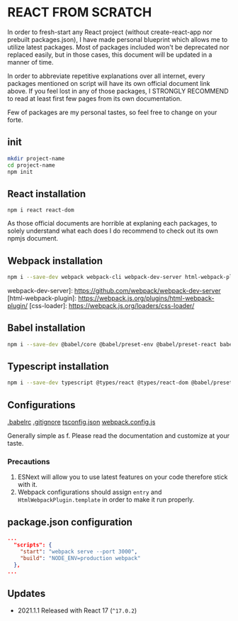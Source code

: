 # REACT FROM SCRATCH

In order to fresh-start any React project (without create-react-app nor prebuilt packages.json), I have made personal blueprint which allows me to utilize latest packages. Most of packages included won't be deprecated nor replaced easily, but in those cases, this document will be updated in a manner of time.

In order to abbreviate repetitive explanations over all internet, every packages mentioned on script will have its own official document link above. If you feel lost in any of those packages, I STRONGLY RECOMMEND to read at least first few pages from its own documentation.

Few of packages are my personal tastes, so feel free to change on your forte.

## init

```sh
mkdir project-name
cd project-name
npm init
```

[Nodejs installation]: https://nodejs.org/en/download/
[Git installation]: https://github.com/git-guides/install-git

## React installation

```ssh
npm i react react-dom
```

[React]: https://en.reactjs.org/docs/react-api.html
[React-DOM]: https://en.reactjs.org/docs/react-dom.html

As those official documents are horrible at explaning each packages, to solely understand what each does I do recommend to check out its own npmjs document.

[React npm]: https://www.npmjs.com/package/react
[React-DOM npm]: https://www.npmjs.com/package/react-dom

## Webpack installation

```sh
npm i --save-dev webpack webpack-cli webpack-dev-server html-webpack-plugin css-loader
```

[webpack]: https://webpack.js.org/
[webpack-cli]: https://github.com/webpack/webpack-cli
webpack-dev-server]: https://github.com/webpack/webpack-dev-server
[html-webpack-plugin]: https://webpack.js.org/plugins/html-webpack-plugin/
[css-loader]: https://webpack.js.org/loaders/css-loader/

## Babel installation

```sh
npm i --save-dev @babel/core @babel/preset-env @babel/preset-react babel-loader
```

[@babel/core]: https://babeljs.io/docs/en/
[@babel/preset-env]: https://babeljs.io/docs/en/babel-preset-env
[@babel/preset-react]: https://babeljs.io/docs/en/babel-preset-react
[babel-loader]: https://github.com/babel/babel-loader

## Typescript installation

```sh
npm i --save-dev typescript @types/react @types/react-dom @babel/preset-typescript ts-loader
```

[typescript]: https://www.typescriptlang.org/
[@types/react]: https://www.npmjs.com/package/@types/react
[@types/react-dom]: https://www.npmjs.com/package/@types/react-dom
[@babel/preset-typescript]: https://babeljs.io/docs/en/babel-preset-typescript
[ts-loader]: https://github.com/TypeStrong/ts-loader

## Configurations

[.babelrc](configs/.babelrc)
[.gitignore](configs/.gitignore)
[tsconfig.json](configs/tsconfig.json)
[webpack.config.js](configs/webpack.config.json)

Generally simple as f. Please read the documentation and customize at your taste.

### Precautions
1. ESNext will allow you to use latest features on your code therefore stick with it.
1. Webpack configurations should assign `entry` and `HtmlWebpackPlugin.template` in order to make it run properly.

## package.json configuration

```json
...
  "scripts": {
    "start": "webpack serve --port 3000",
    "build": "NODE_ENV=production webpack"
  },
...
```

## Updates

- 2021.1.1 Released with React 17 (`^17.0.2`)
